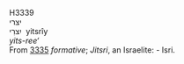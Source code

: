 <body>
  <p>H3339<br>  יצרי  <br> יִצרִי  ‎  yitsrı̂y  <br><i>yits-ree‘ </i><br>From <a href="h3335.htm">3335</a>  <i>formative</i>; <i>Jitsri</i>, an Israelite: - Isri.<br></p>
 </body>